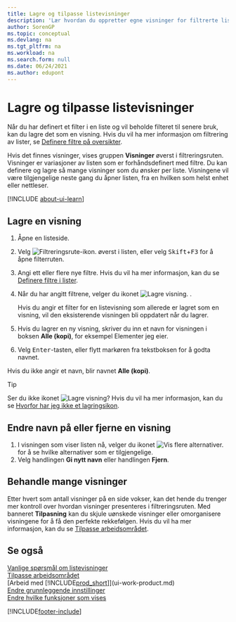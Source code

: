 ```yaml
---
title: Lagre og tilpasse listevisninger
description: 'Lær hvordan du oppretter egne visninger for filtrerte lister, og hvordan du lagrer, gir nytt navn til og administrerer disse visningene.'
author: SorenGP
ms.topic: conceptual
ms.devlang: na
ms.tgt_pltfrm: na
ms.workload: na
ms.search.form: null
ms.date: 06/24/2021
ms.author: edupont
---
```

# <a name="save-and-personalize-list-views"></a><a name="save-and-personalize-list-views"></a>Lagre og tilpasse listevisninger

Når du har definert et filter i en liste og vil beholde filteret til senere bruk, kan du lagre det som en visning. Hvis du vil ha mer informasjon om filtrering av lister, se [Definere filtre på oversikter](ui-enter-criteria-filters.md#setting-filters-on-lists).

Hvis det finnes visninger, vises gruppen **Visninger** øverst i filtreringsruten. Visninger er variasjoner av listen som er forhåndsdefinert med filtre. Du kan definere og lagre så mange visninger som du ønsker per liste. Visningene vil være tilgjengelige neste gang du åpner listen, fra en hvilken som helst enhet eller nettleser.

[!INCLUDE [about-ui-learn](includes/about-ui-learn.md)]

## <a name="to-save-a-view"></a><a name="to-save-a-view"></a>Lagre en visning

1. Åpne en listeside.
2. Velg ![Filtreringsrute-ikon.](media/open-filter-pane-icon.png "Filtreringsruteikon") øverst i listen, eller velg <kbd>Skift</kbd>+<kbd>F3</kbd> for å åpne filterruten.
3. Angi ett eller flere nye filtre. Hvis du vil ha mer informasjon, kan du se [Definere filtre i lister](ui-enter-criteria-filters.md#setting-filters-on-lists).
4. Når du har angitt filtrene, velger du ikonet ![Lagre visning.](media/save_view_icon.png "Lagre visning") .

    Hvis du angir et filter for en listevisning som allerede er lagret som en visning, vil den eksisterende visningen bli oppdatert når du lagrer.
5. Hvis du lagrer en ny visning, skriver du inn et navn for visningen i boksen **Alle (kopi)**, for eksempel Elementer jeg eier.
6. Velg <kbd>Enter</kbd>-tasten, eller flytt markøren fra tekstboksen for å godta navnet.

Hvis du ikke angir et navn, blir navnet **Alle (kopi)**.

> [!TIP]
> Ser du ikke ikonet ![Lagre visning](media/save_view_icon.png "Lagre visning")? Hvis du vil ha mer informasjon, kan du se [Hvorfor har jeg ikke et lagringsikon](/dynamics365/business-central/ui-views-faq#save).

## <a name="to-rename-or-remove-a-view"></a><a name="to-rename-or-remove-a-view"></a>Endre navn på eller fjerne en visning

1. I visningen som viser listen nå, velger du ikonet ![Vis flere alternativer.](media/show-more-options-icon.png "Vis flere alternativer") for å se hvilke alternativer som er tilgjengelige.
2. Velg handlingen **Gi nytt navn** eller handlingen **Fjern**.

## <a name="managing-many-views"></a><a name="managing-many-views"></a>Behandle mange visninger

Etter hvert som antall visninger på en side vokser, kan det hende du trenger mer kontroll over hvordan visninger presenteres i filtreringsruten. Med banneret **Tilpasning** kan du skjule uønskede visninger eller omorganisere visningene for å få den perfekte rekkefølgen. Hvis du vil ha mer informasjon, kan du se [Tilpasse arbeidsområdet](ui-personalization-user.md).

## <a name="see-also"></a><a name="see-also"></a>Se også

[Vanlige spørsmål om listevisninger](ui-views-faq.yml)  
[Tilpasse arbeidsområdet](ui-personalization-user.md)    
[Arbeid med [!INCLUDE[prod_short](includes/prod_short.md)]](ui-work-product.md)    
[Endre grunnleggende innstillinger](ui-change-basic-settings.md)  
[Endre hvilke funksjoner som vises](ui-experiences.md)  


[!INCLUDE[footer-include](includes/footer-banner.md)]
